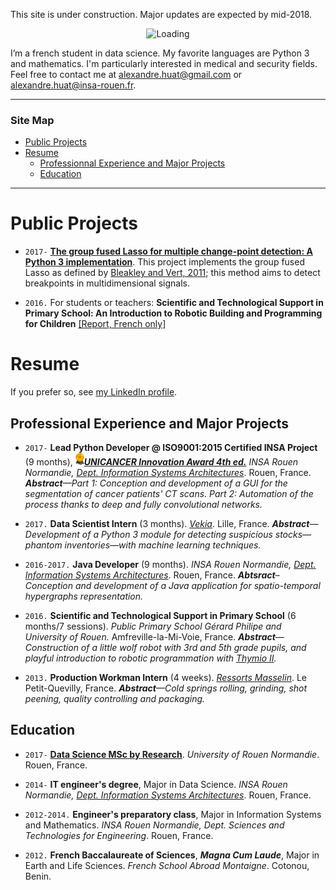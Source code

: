 This site is under construction. Major updates are expected by mid-2018.

<center><img alt="Loading" src="http://25.media.tumblr.com/tumblr_lritgdc4d61qlnzs9o1_500.gif" width="200"></center>

I’m a french student in data science. My favorite languages are Python 3 and mathematics. I'm particularly interested in medical and security fields. Feel free to contact me at <alexandre.huat@gmail.com> or <alexandre.huat@insa-rouen.fr>.

------------

### Site Map

* [Public Projects](#public-projects)
* [Resume](#resume)
    * [Professionnal Experience and Major Projects](#professional-experience-and-major-projects)
    * [Education](#education)

-----------------

# Public Projects

* `2017-` __[The group fused Lasso for multiple change-point detection: A Python 3 implementation](https://github.com/alexandrehuat/chgpt-detection-lasso)__. This project implements the group fused Lasso as defined by [Bleakley and Vert, 2011](https://arxiv.org/abs/1106.4199); this method aims to detect breakpoints in multidimensional signals.

* `2016.` For students or teachers: __Scientific and Technological Support in Primary School: An Introduction to Robotic Building and Programming for Children__ [[Report, French only]](https://www.dropbox.com/s/s3966fsgtphrx1s/ASTEP2016_AlexandreHuat_Rapport.pdf?dl=0)

# Resume

If you prefer so, see [my LinkedIn profile](https://www.linkedin.com/in/alexandre-huat/?locale=en_US).

## Professional Experience and Major Projects

* `2017-`  __Lead Python Developer @ ISO9001:2015 Certified INSA Project__ (9 months), <img alt="Award" src="images/award-medal.png" height="20">__*[UNICANCER Innovation Award 4th ed.](http://www.unicancer.fr/actualites/groupe/prix-unicancer-l’innovation-2017-les-centres-reinventent-cancerologie-pour-les-patients#bodycomp)*__ _INSA Rouen Normandie, [Dept. Information Systems Architectures](http://asi.insa-rouen.fr/?language=en)_. Rouen, France. _**Abstract**—Part 1: Conception and development of a GUI for the segmentation of cancer patients' CT scans. Part 2: Automation of the process thanks to deep and fully convolutional networks._

* `2017.` __Data Scientist Intern__ (3 months). _[Vekia](http://www.vekia.co.uk)_. Lille, France. _**Abstract**—Development of a Python 3 module for detecting suspicious stocks—phantom inventories—with machine learning techniques._

* `2016-2017.` __Java Developer__ (9 months). _INSA Rouen Normandie, [Dept. Information Systems Architectures](http://asi.insa-rouen.fr/?language=en)_. Rouen, France. _**Abtsract**–Conception and development of a Java application for spatio-temporal hypergraphs representation._

* `2016.` __Scientific and Technological Support in Primary School__ (6 months/7 sessions). _Public Primary School Gérard Philipe and University of Rouen._ Amfreville-la-Mi-Voie, France. _**Abstract**—Construction of a little wolf robot with 3rd and 5th grade pupils, and playful introduction to robotic programmation with [Thymio II](https://www.thymio.org/home-en:home)._

* `2013.` __Production Workman Intern__ (4 weeks). _[Ressorts Masselin](http://www.masselin.com/fr/)_. Le Petit-Quevilly, France. _**Abstract**—Cold springs rolling, grinding, shot peening, quality controlling and packaging._


## Education

* `2017-` __[Data Science MSc by Research](http://mastersid.univ-rouen.fr/eng/index_en.php)__. _University of Rouen Normandie_. Rouen, France.

* `2014-` __IT engineer's degree__, Major in Data Science. _INSA Rouen Normandie, [Dept. Information Systems Architectures](http://asi.insa-rouen.fr/?language=en)_. Rouen, France.

* `2012-2014.` __Engineer's preparatory class__, Major in Information Systems and Mathematics. _INSA Rouen Normandie, Dept. Sciences and Technologies for Engineering_. Rouen, France.

* `2012.` __French Baccalaureate of Sciences__, ***Magna Cum Laude***, Major in Earth and Life Sciences. _French School Abroad Montaigne_. Cotonou, Benin.
